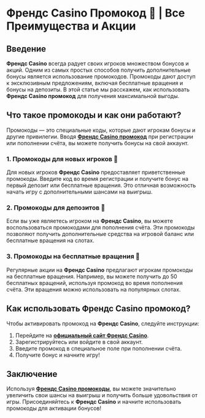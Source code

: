 # Френдс Casino Промокод 🎯 | Все Преимущества и Акции

## Введение

**Френдс Casino** всегда радует своих игроков множеством бонусов и акций. Одним из самых простых способов получить дополнительные бонусы является использование промокодов. Промокоды дают доступ к эксклюзивным предложениям, включая бесплатные вращения и бонусы на депозиты. В этой статье мы расскажем, как использовать **Френдс Casino промокод** для получения максимальной выгоды.

## Что такое промокоды и как они работают?

Промокоды — это специальные коды, которые дают игрокам бонусы и другие привилегии. Вводя **[Френдс Casino промокод](https://gofriends.run/linkb2)** при регистрации или пополнении счёта, вы можете получить бонусы на свой аккаунт.

### 1. Промокоды для новых игроков 🎁

Для новых игроков **Френдс Casino** предоставляет приветственные промокоды. Введите код во время регистрации и получите бонус на первый депозит или бесплатные вращения. Это отличная возможность начать игру с дополнительными шансами на выигрыш.

### 2. Промокоды для депозитов 💸

Если вы уже являетесь игроком на **Френдс Casino**, вы можете воспользоваться промокодами для пополнения счёта. Эти промокоды позволяют получить дополнительные средства на игровой баланс или бесплатные вращения на слотах. 

### 3. Промокоды на бесплатные вращения 🎰

Регулярные акции на **Френдс Casino** предлагают игрокам промокоды на бесплатные вращения. Например, вы можете получить до 50 бесплатных вращений, используя промокод во время пополнения счёта. Эти вращения можно использовать на популярных слотах.

## Как использовать Френдс Casino промокод?

Чтобы активировать промокод на **Френдс Casino**, следуйте инструкции:

1. Перейдите на **[официальный сайт Френдс Casino](https://gofriends.run/linkb2)**.
2. Зарегистрируйтесь или войдите в свой аккаунт.
3. Введите промокод в специальное поле при пополнении счёта.
4. Получите бонус и начните игру!

## Заключение

Используя **[Френдс Casino промокоды](https://gofriends.run/linkb2)**, вы можете значительно увеличить свои шансы на выигрыш и получить больше удовольствия от игры. Присоединяйтесь к **Френдс Casino** и начните использовать промокоды для активации бонусов!
